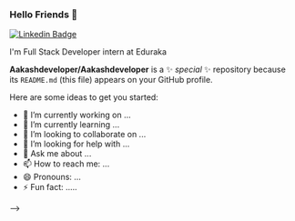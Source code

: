### Hello Friends 👋

[![Linkedin Badge](https://img.shields.io/badge/-Satyajeet-blue?style=flat-square&logo=Linkedin&logoColor=white&link=https://www.linkedin.com/in/SAtyajeet--01629954/)](https://www.linkedin.com/in/satyajeet-suryavanshi-)


I'm
Full Stack Developer intern at Eduraka



**Aakashdeveloper/Aakashdeveloper** is a ✨ _special_ ✨ repository because its `README.md` (this file) appears on your GitHub profile.

Here are some ideas to get you started:

- 🔭 I’m currently working on ...
- 🌱 I’m currently learning ...
- 👯 I’m looking to collaborate on ...
- 🤔 I’m looking for help with ...
- 💬 Ask me about ...
- 📫 How to reach me: ...
- 😄 Pronouns: ...
- ⚡ Fun fact: .....

-->
